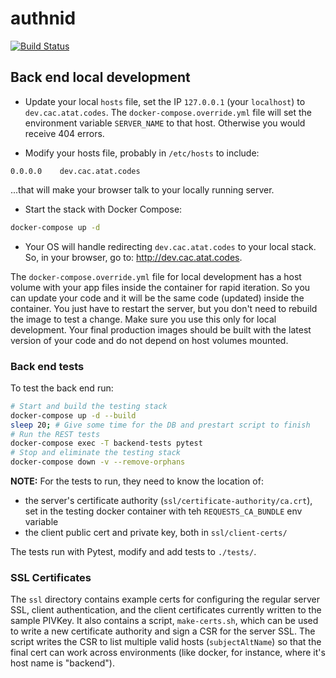 # authnid

[![Build Status](https://travis-ci.org/dod-ccpo/authnid.svg?branch=master)](https://travis-ci.org/dod-ccpo/authnid)

## Back end local development

* Update your local `hosts` file, set the IP `127.0.0.1` (your `localhost`) to `dev.cac.atat.codes`. The `docker-compose.override.yml` file will set the environment variable `SERVER_NAME` to that host. Otherwise you would receive 404 errors.

* Modify your hosts file, probably in `/etc/hosts` to include:

```
0.0.0.0    dev.cac.atat.codes
```

...that will make your browser talk to your locally running server.

* Start the stack with Docker Compose:

```bash
docker-compose up -d
```

* Your OS will handle redirecting `dev.cac.atat.codes` to your local stack. So, in your browser, go to: http://dev.cac.atat.codes.

The `docker-compose.override.yml` file for local development has a host volume with your app files inside the container for rapid iteration. So you can update your code and it will be the same code (updated) inside the container. You just have to restart the server, but you don't need to rebuild the image to test a change. Make sure you use this only for local development. Your final production images should be built with the latest version of your code and do not depend on host volumes mounted.

### Back end tests

To test the back end run:

```bash
# Start and build the testing stack
docker-compose up -d --build
sleep 20; # Give some time for the DB and prestart script to finish
# Run the REST tests
docker-compose exec -T backend-tests pytest
# Stop and eliminate the testing stack
docker-compose down -v --remove-orphans
```

**NOTE:** For the tests to run, they need to know the location of:

- the server's certificate authority (`ssl/certificate-authority/ca.crt`), set in the testing docker container with teh `REQUESTS_CA_BUNDLE` env variable
- the client public cert and private key, both in `ssl/client-certs/`

The tests run with Pytest, modify and add tests to `./tests/`.

### SSL Certificates

The `ssl` directory contains example certs for configuring the regular server SSL, client authentication, and the client certificates currently written to the sample PIVKey. It also contains a script, `make-certs.sh`, which can be used to write a new certificate authority and sign a CSR for the server SSL. The script writes the CSR to list multiple valid hosts (`subjectAltName`) so that the final cert can work across environments (like docker, for instance, where it's host name is "backend").
